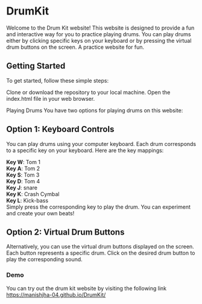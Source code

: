 # DrumKit 

Welcome to the Drum Kit website! This website is designed to provide a fun and interactive way for you to practice playing drums. You can play drums either by clicking specific keys on your keyboard or by pressing the virtual drum buttons on the screen. A practice website for fun.

## Getting Started
To get started, follow these simple steps:

Clone or download the repository to your local machine.
Open the index.html file in your web browser.

Playing Drums
You have two options for playing drums on this website:

## Option 1: Keyboard Controls
You can play drums using your computer keyboard. Each drum corresponds to a specific key on your keyboard. Here are the key mappings:

**Key W**: Tom 1  
**Key A**: Tom 2  
**Key S**: Tom 3  
**Key D**: Tom 4  
**Key J**: snare  
**Key K**: Crash Cymbal  
**Key L**: Kick-bass  
Simply press the corresponding key to play the drum. You can experiment and create your own beats!

## Option 2: Virtual Drum Buttons
Alternatively, you can use the virtual drum buttons displayed on the screen. Each button represents a specific drum. Click on the desired drum button to play the corresponding sound.

### Demo
You can try out the drum kit website by visiting the following link https://manishjha-04.github.io/DrumKit/
